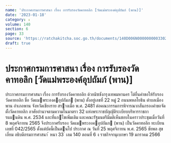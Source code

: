 ```yaml
---
name: 'ประกาศกรมการศาสนา เรื่อง การรับรองวัดคาทอลิก [วัดแม่พระองค์อุปถัมภ์ (พาน)]'
date: '2023-01-18'
category: ง
volume: 140
section: 6
page: 33
source: 'https://ratchakitcha.soc.go.th/documents/140D006N0000000003302.pdf'
draft: true
---
```


# ประกาศกรมการศาสนา เรื่อง การรับรองวัดคาทอลิก [วัดแม่พระองค์อุปถัมภ์ (พาน)]

ประกาศกรมการศาสนา เรื่อง การรับรองวัดคาทอลิก ด้วยมิซซังกรุงเทพมหานคร ได้ยื่นคําขอให้รับรองวัดคาทอลิก ชื่อ วัดแมพระองคอุปถัมภ (พาน) ตั้งอยู่เลขที่ 22 หมู่ 2 ถนนพหลโยธิน ตําบลเมืองพาน อําเภอพาน จังหวัดเชียงราย สรางเมื่อ พ.ศ. 2481 ต่อคณะกรรมการพิจารณากลั่นกรองคําขอจัดตั้งวัดคาทอลิก อาศัยอํานาจตามความในมาตรา 32 แห่งพระราชบัญญัติระเบียบบริหารราชการแผนดิน พ.ศ. 2534 และที่แกไขเพิ่มเติม และคณะรัฐมนตรีมีมติเห็นชอบในคราวประชุมเมื่อวันที่ 8 พฤศจิกายน 2565 จึงประกาศรับรอง วัดแมพระองคอุปถัมภ (พาน) เป็นวัดคาทอลิก ทะเบียนเลขที่ 042/2565 ตั้งแต่บัดนี้เป็นตนไป ประกาศ ณ วันที่ 25 พฤศจิกายน พ.ศ. 2565 ชัยพล สุขเอี่ยม อธิบดีกรมการศาสนา ้ หนา 33 ่ เลม 140 ตอนที่ 6 ง ราชกิจจานุเบกษา 19 มกราคม 2566
